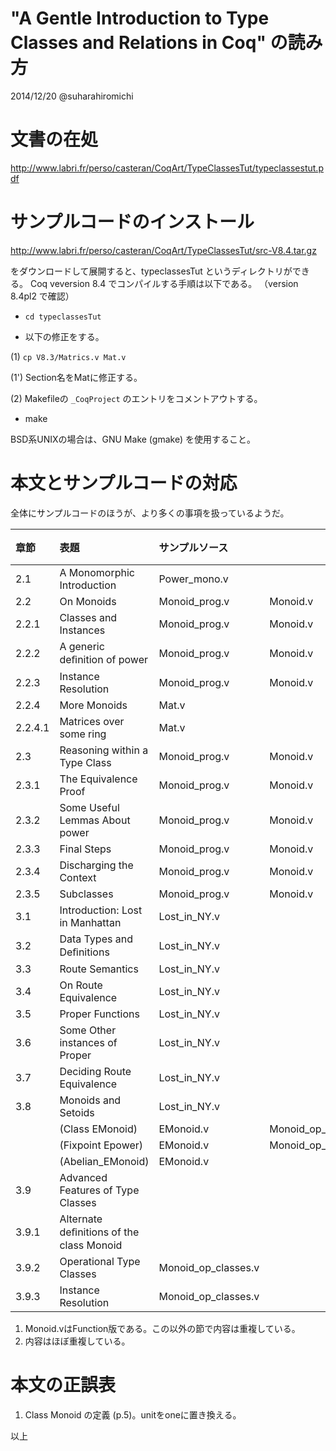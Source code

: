 "A Gentle Introduction to Type Classes and Relations in Coq" の読み方
======

2014/12/20 @suharahiromichi


# 文書の在処

http://www.labri.fr/perso/casteran/CoqArt/TypeClassesTut/typeclassestut.pdf


# サンプルコードのインストール

http://www.labri.fr/perso/casteran/CoqArt/TypeClassesTut/src-V8.4.tar.gz

をダウンロードして展開すると、typeclassesTut というディレクトリができる。
Coq veversion 8.4 でコンパイルする手順は以下である。
（version 8.4pl2 で確認）

- ``cd typeclassesTut``

- 以下の修正をする。

(1) ``cp V8.3/Matrics.v Mat.v``

(1') Section名をMatに修正する。

(2) Makefileの ``_CoqProject`` のエントリをコメントアウトする。

- make

BSD系UNIXの場合は、GNU Make (gmake) を使用すること。


# 本文とサンプルコードの対応

全体にサンプルコードのほうが、より多くの事項を扱っているようだ。

| 章節    | 表題                              |  サンプルソース      |   | 補足  |
|:--------|:---------------------------------|:----------------------|:---------|:------|
| 2.1	  | A Monomorphic Introduction       | Power_mono.v	|               |       |
| 2.2	  | On Monoids	                     | Monoid_prog.v 	| Monoid.v	|       |
| 2.2.1   | Classes and Instances	     | Monoid_prog.v 	| Monoid.v	|       |
| 2.2.2   | A generic deﬁnition of power     | Monoid_prog.v 	| Monoid.v	|       |
| 2.2.3   | Instance Resolution	             | Monoid_prog.v 	| Monoid.v	|       |
| 2.2.4	  | More Monoids	             | Mat.v		| |             |
| 2.2.4.1 | Matrices over some ring	     | Mat.v		| |             |
| 2.3	  | Reasoning within a Type Class    | Monoid_prog.v 	| Monoid.v      |  1.   |
| 2.3.1   | The Equivalence Proof	     | Monoid_prog.v 	| Monoid.v	|       |
| 2.3.2   | Some Useful Lemmas About power   | Monoid_prog.v 	| Monoid.v	|       |
| 2.3.3   | Final Steps	                     | Monoid_prog.v 	| Monoid.v	|       |
| 2.3.4   | Discharging the Context	     | Monoid_prog.v 	| Monoid.v	|       |
| 2.3.5   | Subclasses	                     | Monoid_prog.v 	| Monoid.v	|       |
| 3.1	  | Introduction: Lost in Manhattan  | Lost_in_NY.v 		| |     |
| 3.2	  | Data Types and Deﬁnitions	     | Lost_in_NY.v 		| |     |
| 3.3	  | Route Semantics	             | Lost_in_NY.v 		| |     |
| 3.4	  | On Route Equivalence	     | Lost_in_NY.v 		| |     |
| 3.5	  | Proper Functions	             | Lost_in_NY.v 		| |     |
| 3.6	  | Some Other instances of Proper   | Lost_in_NY.v 		| |     |
| 3.7	  | Deciding Route Equivalence	     | Lost_in_NY.v 		| |     |
| 3.8	  | Monoids and Setoids	             | Lost_in_NY.v 		| |     |
| 	  | (Class EMonoid)	             | EMonoid.v	| Monoid_op_classes.v |2.|
| 	  | (Fixpoint Epower)	             | EMonoid.v	| Monoid_op_classes.v |2.|
| 	  | (Abelian_EMonoid)	             | EMonoid.v	| |	              |
| 3.9	  | Advanced Features of Type Classes           | | |			      |
| 3.9.1   | Alternate deﬁnitions of the class Monoid	| | |		              |
| 3.9.2	  | Operational Type Classes	     | Monoid_op_classes.v | |		      |
| 3.9.3   | Instance Resolution	             | Monoid_op_classes.v | |		      |

1. Monoid.vはFunction版である。この以外の節で内容は重複している。
2. 内容はほぼ重複している。


# 本文の正誤表

1. Class Monoid の定義 (p.5)。unitをoneに置き換える。

以上
